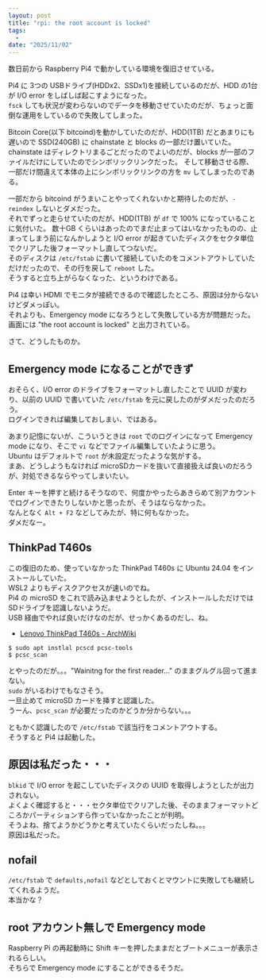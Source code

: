 ```yaml
---
layout: post
title: "rpi: the root account is locked"
tags:
  - 
date: "2025/11/02"
---
```


数日前から Raspberry Pi4 で動かしている環境を復旧させている。

Pi4 に 3つの USBドライブ(HDDx2、SSDx1)を接続しているのだが、HDD の1台が I/O error をしばしば起こすようになった。  
`fsck` しても状況が変わらないのでデータを移動させていたのだが、ちょっと面倒な運用をしているので失敗してしまった。

Bitcoin Core(以下 bitcoind)を動かしていたのだが、HDD(1TB) だとあまりにも遅いので SSD(240GB) に chainstate と blocks の一部だけ置いていた。  
chainstate はディレクトリまるごとだったのでよいのだが、blocks が一部のファイルだけにしていたのでシンボリックリンクだった。
そして移動させる際、一部だけ間違えて本体の上にシンボリックリンクの方を `mv` してしまったのである。

一部だから bitcoind がうまいことやってくれないかと期待したのだが、`-reindex` しないとダメだった。  
それでずっと走らせていたのだが、HDD(1TB) が `df` で 100% になっていることに気付いた。
数十GB くらいはあったのでまだ止まってはいなかったものの、止まってしまう前になんかしようと I/O error が起きていたディスクをセクタ単位でクリアした後フォーマットし直してつないだ。  
そのディスクは `/etc/fstab` に書いて接続していたのをコメントアウトしていただけだったので、その行を戻して `reboot` した。  
そうすると立ち上がらなくなった、というわけである。

Pi4 は幸い HDMI でモニタが接続できるので確認したところ、原因は分からないけどダメっぽい。  
それよりも、Emergency mode になろうとして失敗している方が問題だった。  
画面には "the root account is locked" と出力されている。

さて、どうしたものか。

## Emergency mode になることができず

おそらく、I/O error のドライブをフォーマットし直したことで UUID が変わり、以前の UUID で書いていた `/etc/fstab` を元に戻したのがダメだったのだろう。  
ログインできれば編集しておしまい、ではある。

あまり記憶にないが、こういうときは `root` でのログインになって Emergency mode になり、そこで `vi` などでファイル編集していたように思う。  
Ubuntu はデフォルトで `root` が未設定だったような気がする。  
まあ、どうしようもなければ microSDカードを抜いて直接扱えば良いのだろうが、対処できるならやってしまいたい。

Enter キーを押すと続けるそうなので、何度かやったらあきらめて別アカウントでログインできたりしないかと思ったが、そうはならなかった。  
なんとなく `Alt + F2` などしてみたが、特に何もなかった。  
ダメだなー。

## ThinkPad T460s

この復旧のため、使っていなかった ThinkPad T460s に Ubuntu 24.04 をインストールしていた。  
WSL2 よりもディスクアクセスが速いのでね。  
Pi4 の microSD をこれで読み込ませようとしたが、インストールしただけでは SDドライブを認識しないようだ。  
USB 経由でやれば良いだけなのだが、せっかくあるのだし、ね。

* [Lenovo ThinkPad T460s - ArchWiki](https://wiki.archlinux.jp/index.php/Lenovo_ThinkPad_T460s#.E3.82.B9.E3.83.9E.E3.83.BC.E3.83.88.E3.82.AB.E3.83.BC.E3.83.89.E3.83.AA.E3.83.BC.E3.83.80.E3.83.BC)

```shell
$ sudo apt instlal pcscd pcsc-tools
$ pcsc_scan
```

とやったのだが。。。"Wainitng for the first reader..." のままグルグル回って進まない。  
`sudo` がいるわけでもなさそう。  
一旦止めて microSD カードを挿すと認識した。  
うーん、`pcsc_scan` が必要だったのかどうか分からない。。。

ともかく認識したので `/etc/fstab` で該当行をコメントアウトする。  
そうすると Pi4 は起動した。

## 原因は私だった・・・

`blkid` で I/O error を起こしていたディスクの UUID を取得しようとしたが出力されない。  
よくよく確認すると・・・セクタ単位でクリアした後、そのままフォーマットどころかパーティションすら作っていなかったことが判明。  
そうよね、捨てようかどうかと考えていたくらいだったしね。。。  
原因は私だった。

## nofail

`/etc/fstab` で `defaults,nofail` などとしておくとマウントに失敗しても継続してくれるようだ。  
本当かな？  

## root アカウント無しで Emergency mode

Raspberry Pi の再起動時に Shift キーを押したままだとブートメニューが表示されるらしい。  
そちらで Emergency mode にすることができるそうだ。

